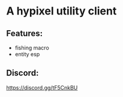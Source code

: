 # A hypixel utility client
## Features:
- fishing macro
- entity esp

## Discord:
https://discord.gg/tF5CnkBU
